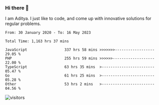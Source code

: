 ### Hi there 👋

I am Aditya. I just like to code, and come up with innovative solutions for regular problems.

<!--START_SECTION:waka-->

```text
From: 30 January 2020 - To: 16 May 2023

Total Time: 1,163 hrs 37 mins

JavaScript                 337 hrs 58 mins >>>>>>>------------------   29.05 %
PHP                        255 hrs 59 mins >>>>>>-------------------   22.00 %
TypeScript                 63 hrs 35 mins  >------------------------   05.47 %
Go                         61 hrs 25 mins  >------------------------   05.28 %
Other                      53 hrs 2 mins   >------------------------   04.56 %
```

<!--END_SECTION:waka-->

![visitors](https://visitor-badge.glitch.me/badge?page_id=BrainBuzzer.visitor-badge&left_color=green&right_color=red)
